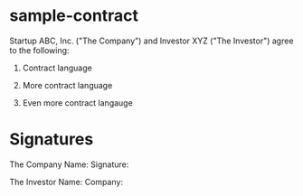 sample-contract
===============

Startup ABC, Inc. ("The Company") and Investor XYZ ("The Investor") agree to the following:

1)  Contract language

2)  More contract language

3)  Even more contract langauge

Signatures
==============
The Company
Name:
Signature:

The Investor
Name:
Company:
